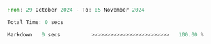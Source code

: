 <!--START_SECTION:waka-->

```rust
From: 29 October 2024 - To: 05 November 2024

Total Time: 0 secs

Markdown   0 secs          >>>>>>>>>>>>>>>>>>>>>>>>>   100.00 %
```

<!--END_SECTION:waka-->
